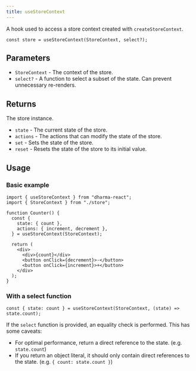 ```yaml
---
title: useStoreContext
---
```


A hook used to access a store context created with `createStoreContext`.

```tsx
const store = useStoreContext(StoreContext, select?);
```

## Parameters

- `StoreContext` - The context of the store.
- `select?` - A function to select a subset of the state. Can prevent unnecessary re-renders.

## Returns

The store instance.

- `state` - The current state of the store.
- `actions` - The actions that can modify the state of the store.
- `set` - Sets the state of the store.
- `reset` - Resets the state of the store to its initial value.

## Usage

### Basic example

```tsx
import { useStoreContext } from "dharma-react";
import { StoreContext } from "./store";

function Counter() {
  const {
    state: { count },
    actions: { increment, decrement },
  } = useStoreContext(StoreContext);

  return (
    <div>
      <div>{count}</div>
      <button onClick={decrement}>-</button>
      <button onClick={increment}>+</button>
    </div>
  );
}
```

### With a select function

```tsx
const { state: count } = useStoreContext(StoreContext, (state) => state.count);
```

If the `select` function is provided, an equality check is performed. This has some caveats:

- For optimal performance, return a direct reference to the state. (e.g. `state.count`)
- If you return an object literal, it should only contain direct references to the state. (e.g. `{ count: state.count }`)
